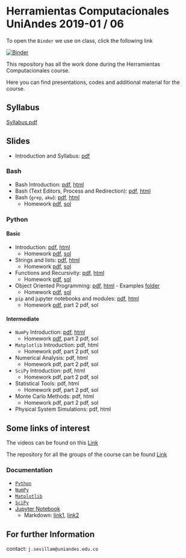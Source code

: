# Herramientas Computacionales UniAndes 2019-01 / 06

To open the `Binder` we use on class, click the following link

[![Binder](https://mybinder.org/badge_logo.svg)](https://mybinder.org/v2/gh/jmsevillam/Herramientas-Computacionales-UniAndes/master?urlpath=lab)

This repository has all the work done during the Herramientas Computacionales course.


Here you can find presentations, codes and additional material for the course.
## Syllabus
[Syllabus.pdf](https://github.com/jmsevillam/Herramientas-Computacionales-UniAndes/blob/master/Syllabus.pdf)
## Slides
- Introduction and Syllabus: [pdf](https://github.com/jmsevillam/Herramientas-Computacionales-UniAndes/blob/master/Slides/Intro.pdf)
### Bash
- Bash Introduction: [pdf](https://github.com/jmsevillam/Herramientas-Computacionales-UniAndes/blob/master/Slides/1%20Bash%20Slides.pdf), [html](https://jmsevillam.github.io/slides/Bash.slides.html)
- Bash (Text Editors, Process and Redirection): [pdf](https://github.com/jmsevillam/Herramientas-Computacionales-UniAndes/blob/master/Slides/2%20Bash_2%20slides.pdf), [html](https://jmsevillam.github.io/slides/Bash_2.slides.html#/)
- Bash (`grep`, `akw`): [pdf](https://github.com/jmsevillam/Herramientas-Computacionales-UniAndes/blob/master/Slides/3%20Bash_3%20slides.pdf), [html](https://jmsevillam.github.io/slides/Bash_3.slides.html#/)
  - Homework [pdf](https://github.com/jmsevillam/Herramientas-Computacionales-UniAndes/blob/master/Homework/Hw1/Hw1.pdf), [sol](https://github.com/jmsevillam/Herramientas-Computacionales-UniAndes/tree/master/Homework/Hw1/Solution)
### Python
#### Basic
- Introduction: [pdf](https://github.com/jmsevillam/Herramientas-Computacionales-UniAndes/blob/master/Slides/4%20Python%20Basics%20slides.pdf), [html](https://jmsevillam.github.io/slides/Python%20Intro.slides.html#/)
  - Homework [pdf](https://github.com/jmsevillam/Herramientas-Computacionales-UniAndes/blob/master/Homework/Hw2/hw2.pdf), [sol](https://github.com/jmsevillam/Herramientas-Computacionales-UniAndes/tree/master/Homework/Hw2/Solution)
- Strings and lists: [pdf](https://github.com/jmsevillam/Herramientas-Computacionales-UniAndes/blob/master/Slides/5%20Python_lists%20slides.pdf), [html](https://jmsevillam.github.io/slides/Python_lists.slides.html#/)
  - Homework [pdf](https://github.com/jmsevillam/Herramientas-Computacionales-UniAndes/blob/master/Homework/Hw3/Hw3.pdf), [sol](https://github.com/jmsevillam/Herramientas-Computacionales-UniAndes/tree/master/Homework/Hw3/Solution)
- Functions and Recursivity: [pdf](https://github.com/jmsevillam/Herramientas-Computacionales-UniAndes/blob/master/Slides/6%20Python_functions%20slides.pdf), [html](https://jmsevillam.github.io/slides/Python_functions.slides.html)
  - Homework [pdf](https://github.com/jmsevillam/Herramientas-Computacionales-UniAndes/blob/master/Homework/Hw4/Hw4.pdf), [sol](https://github.com/jmsevillam/Herramientas-Computacionales-UniAndes/tree/master/Homework/Hw4/Solution)
- Object Oriented Programming: [pdf](https://github.com/jmsevillam/Herramientas-Computacionales-UniAndes/blob/master/Slides/7%20Python_Classes%20slides.pdf), [html](https://jmsevillam.github.io/slides/Python_Classes.slides.html) - Examples [folder](https://github.com/jmsevillam/Herramientas-Computacionales-UniAndes/tree/master/examples/Classes)
  - Homework [pdf](https://github.com/jmsevillam/Herramientas-Computacionales-UniAndes/blob/master/Homework/Hw5/Hw5.pdf), [sol](https://github.com/jmsevillam/Herramientas-Computacionales-UniAndes/tree/master/Homework/Hw5/Solution)
- `pip` and jupyter notebooks and modules: [pdf](https://github.com/jmsevillam/Herramientas-Computacionales-UniAndes/blob/master/Slides/8%20Python_Modules%20slides.pdf), [html](https://jmsevillam.github.io/slides/Python_Modules.slides.html#/)
  - Homework [pdf](https://github.com/jmsevillam/Herramientas-Computacionales-UniAndes/blob/master/Homework/Hw6/Hw6.pdf), part 2 pdf, sol
#### Intermediate
- `NumPy` Introduction: [pdf](https://github.com/jmsevillam/Herramientas-Computacionales-UniAndes/blob/master/Slides/9%20Python_Numpy%20slides.pdf), [html](https://jmsevillam.github.io/slides/Python_Numpy.slides.html)
  - Homework [pdf](https://github.com/jmsevillam/Herramientas-Computacionales-UniAndes/blob/master/Homework/Hw7/Hw7.pdf), part 2 pdf, sol
- `Matplotlib` Introduction: pdf, html
  - Homework pdf, part 2 pdf, sol
- Numerical Analysis: pdf, html
  - Homework pdf, part 2 pdf, sol
- `SciPy` Introduction: pdf, html
  - Homework pdf, part 2 pdf, sol
- Statistical Tools: pdf, html
  - Homework pdf, part 2 pdf, sol
- Monte Carlo Methods: pdf, html
  - Homework pdf, part 2 pdf, sol
- Physical System Simulations: pdf, html

## Some links of interest
The videos can be found on this [Link](https://www.youtube.com/playlist?list=PLHQtzvthdVM_MGC9dPFKe4hPAwBd_7RJ3)

The repository for all the groups of the course can be found [Link](https://github.com/ComputoCienciasUniandes/FISI2026-201910)

### Documentation
- [`Python`](https://docs.python.org/3/)
- [`NumPy`](http://www.numpy.org/)
- [`Matplotlib`](https://www.matplotlib.org/)
- [`SciPy`](https://www.scipy.org/)
- [Jupyter Notebook](https://jupyter-notebook.readthedocs.io/en/stable/)
  - Markdown: [link1](https://github.com/adam-p/markdown-here/wiki/Markdown-Cheatsheet), [link2](https://www.markdownguide.org/basic-syntax/)
## For further Information

contact: ` j.sevillam@uniandes.edu.co `

